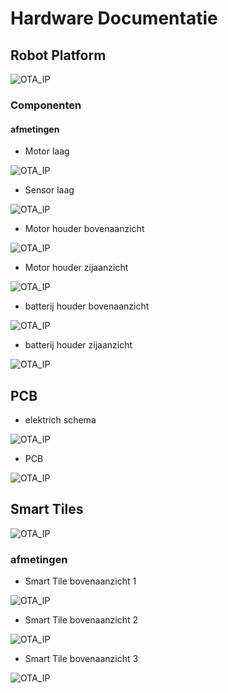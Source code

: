 # Hardware Documentatie
## Robot Platform
![OTA_IP](img/HardwareDocumentatie/RobotPlatform/Robot_platform.png)
### Componenten
#### afmetingen
+ Motor laag

![OTA_IP](img/HardwareDocumentatie/RobotPlatform/RobotPlatform_MotorLaag.png)

+ Sensor laag

![OTA_IP](img/HardwareDocumentatie/RobotPlatform/RobotPlatform_SensorLaag.png)

+ Motor houder bovenaanzicht

![OTA_IP](/img/HardwareDocumentatie/RobotPlatform_PCB/3Dobjecten/MotorHouder_Top.png)

+ Motor houder zijaanzicht

![OTA_IP](/img/HardwareDocumentatie/RobotPlatform_PCB/3Dobjecten/motorHouder_Side.png)

+ batterij houder bovenaanzicht

![OTA_IP](/img/HardwareDocumentatie/RobotPlatform_PCB/3Dobjecten/batterijHouder_Top.png)

+ batterij houder zijaanzicht

![OTA_IP](/img/HardwareDocumentatie/RobotPlatform_PCB/3Dobjecten/BattaryHolderSide.png)

## PCB

+ elektrich schema

![OTA_IP](img/HardwareDocumentatie/RobotPlatform_PCB/RobotPlatform_Schema.png)

+ PCB

![OTA_IP](img/HardwareDocumentatie/RobotPlatform_PCB/RobotPlatform_PCB.png)

## Smart Tiles

![OTA_IP](img/HardwareDocumentatie/SmartTile/SmartTileSysyem.png)

### afmetingen

+ Smart Tile bovenaanzicht 1

![OTA_IP](img/HardwareDocumentatie/SmartTile/SmartTileTopGravering_Tile1.png)

+ Smart Tile bovenaanzicht 2

![OTA_IP](img/HardwareDocumentatie/SmartTile/SmartTileTopGravering_Tile2.png)

+ Smart Tile bovenaanzicht 3

![OTA_IP](img/HardwareDocumentatie/SmartTile/SmartTileTopGravering_Tile3.png)